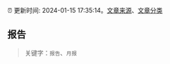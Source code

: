 :alarm_clock: 更新时间: 2024-01-15 17:35:14。[文章来源](/README.md)、[文章分类](/TAGS.md)

## 报告


> 关键字：`报告`、`月报`



